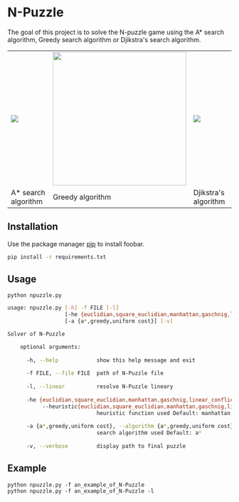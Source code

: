 # N-Puzzle

The goal of this project is to solve the N-puzzle game using the A* search algorithm, Greedy search algorithm or Djikstra's  search algorithm.

<table>
  <tr>
    <td><img src="https://miro.medium.com/max/420/1*HppvOLfDxXqQRFn0Cv2dHQ.gif"></td>
    <td><img width="300" src="https://upload.wikimedia.org/wikipedia/commons/f/f9/Greedy-search-path.gif"></td>
    <td><img src="https://miro.medium.com/max/420/1*2jRCHqAbTCY7W7oG5ntMOQ.gif"></td>
  </tr>
    <tr>
    <td>A* search algorithm</td>
     <td>Greedy algorithm</td>
     <td>Djikstra's algorithm</td>
    </tr>
 </table>

## Installation

Use the package manager [pip](https://pip.pypa.io/en/stable/) to install foobar.

```bash
pip install -r requirements.txt
```

## Usage

```python npuzzle.py```

```bash
usage: npuzzle.py [-h] -f FILE [-l]
                  [-he {euclidian,square_euclidian,manhattan,gaschnig,linear_conflict,hamming}]
                  [-a {a*,greedy,uniform cost}] [-v]

Solver of N-Puzzle

    optional arguments:
    
      -h, --help            show this help message and exit
    
      -f FILE, --file FILE  path of N-Puzzle file
      
      -l, --linear          resolve N-Puzzle lineary
      
      -he {euclidian,square_euclidian,manhattan,gaschnig,linear_conflict,hamming}, 
           --heuristic{euclidian,square_euclidian,manhattan,gaschnig,linear_conflict,hamming}
                            heuristic function used Default: manhattan
      
      -a {a*,greedy,uniform cost}, --algorithm {a*,greedy,uniform cost}
                            search algorithm used Default: a*
      
      -v, --verbose         display path to final puzzle
```

## Example

```
python npuzzle.py -f an_example_of_N-Puzzle
python npuzzle.py -f an_example_of_N-Puzzle -l
```
